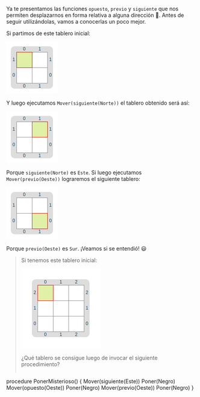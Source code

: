 Ya te presentamos las funciones `opuesto`, `previo` y `siguiente` que nos permiten desplazarnos en forma relativa a alguna dirección :exploding_head:. Antes de seguir utilizándolas, vamos a conocerlas un poco mejor.

Si partimos de este tablero inicial:

<img src="https://raw.githubusercontent.com/sagrado-corazon-alcal/mumuki-guia-fundamentos-primeros-programas-2020/master/assets/Ejemplo1_1613666233954.png" alt="Tablero de dos por dos con el cabezal en el extremo Noroeste" width="auto" height="auto">

Y luego ejecutamos `Mover(siguiente(Norte))` el tablero obtenido será así:

<img src="https://raw.githubusercontent.com/sagrado-corazon-alcal/mumuki-guia-fundamentos-primeros-programas-2020/master/assets/Ejemplo2_1613666255883.png" alt="Tablero de dos por dos con el cabezal en el extremo Noreste" width="auto" height="auto">

Porque `siguiente(Norte)` es `Este`. Si luego ejecutamos `Mover(previo(Oeste))` lograremos el siguiente tablero:

<img src="https://raw.githubusercontent.com/sagrado-corazon-alcal/mumuki-guia-fundamentos-primeros-programas-2020/master/assets/Ejemplo3_1613666275495.png" alt="Tablero de dos por dos con el cabezal en el extremo Sureste" width="auto" height="auto">

Porque `previo(Oeste)` es `Sur`. ¡Veamos si se entendió! :smiley: 

> Si tenemos este tablero inicial:
>
> <img src="https://raw.githubusercontent.com/sagrado-corazon-alcal/mumuki-guia-fundamentos-primeros-programas-2020/master/assets/TableroInicial_1613666173929.png" alt="Tablero de tres por tres con el cabezal en el extremo Noroeste" width="auto" height="auto">
>
> ¿Qué tablero se consigue luego de invocar el siguiente procedimiento?
>
>```gobstones
procedure PonerMisterioso() {
  Mover(siguiente(Este))
  Poner(Negro)
  Mover(opuesto(Oeste))
  Poner(Negro)
  Mover(previo(Oeste))
  Poner(Negro)
}